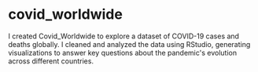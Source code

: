 # covid_worldwide
I created Covid_Worldwide to explore a dataset of COVID-19 cases and deaths globally. I cleaned and analyzed the data using RStudio, generating visualizations to answer key questions about the pandemic's evolution across different countries.
